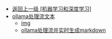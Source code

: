 - [返回上一级 [机器学习和深度学习]](机器学习和深度学习/)
- [ollama处理流文本](机器学习和深度学习/ollama处理流文本/)
  - [img](机器学习和深度学习/ollama处理流文本/img/)
  - [ollama处理流并实时生成markdown](机器学习和深度学习/ollama处理流文本/ollama处理流并实时生成markdown.md)
